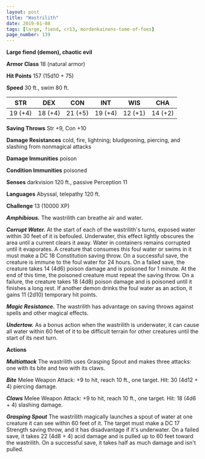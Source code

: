 ```yaml
---
layout: post
title: "Wastrilith"
date: 2019-01-08
tags: [large, fiend, cr13, mordenkainens-tome-of-foes]
page_number: 139
---
```


**Large fiend (demon), chaotic evil**

**Armor Class** 18 (natural armor)

**Hit Points** 157  (15d10 + 75)

**Speed** 30 ft., swim 80 ft.

|   STR   |   DEX   |   CON   |   INT   |   WIS   |   CHA   |
|:-------:|:-------:|:-------:|:-------:|:-------:|:-------:|
| 19 (+4) | 18 (+4) | 21 (+5) | 19 (+4) | 12 (+1) | 14 (+2) |

**Saving Throws** Str +9, Con +10

**Damage Resistances** cold, fire, lightning; bludgeoning, piercing, and slashing from nonmagical attacks

**Damage Immunities** poison

**Condition Immunities** poisoned

**Senses** darkvision 120 ft., passive Perception 11

**Languages** Abyssal, telepathy 120 ft.

**Challenge** 13 (10000 XP)

***Amphibious.*** The wastrilith can breathe air and water.

***Corrupt Water.*** At the start of each of the wastrilith's turns, exposed water within 30 feet of it is befouled. Underwater, this effect lightly obscures the area until a current clears it away. Water in containers remains corrupted until it evaporates.
A creature that consumes this foul water or swims in it must make a DC 18 Constitution saving throw. On a successful save, the creature is immune to the foul water for 24 hours. On a failed save, the creature takes 14 (4d6) poison damage and is poisoned for 1 minute. At the end of this time, the poisoned creature must repeat the saving throw. On a failure, the creature takes 18 (4d8) poison damage and is poisoned until it finishes a long rest.
If another demon drinks the foul water as an action, it gains 11 (2d10) temporary hit points.

***Magic Resistance.*** The wastrilith has advantage on saving throws against spells and other magical effects.

***Undertow.*** As a bonus action when the wastrilith is underwater, it can cause all water within 60 feet of it to be difficult terrain for other creatures until the start of its next turn.

**Actions**

***Multiattack*** The wastrilith uses Grasping Spout and makes three attacks: one with its bite and two with its claws.

***Bite*** Melee Weapon Attack: +9 to hit, reach 10 ft., one target. Hit: 30 (4d12 + 4) piercing damage.

***Claws*** Melee Weapon Attack: +9 to hit, reach 10 ft., one target. Hit: 18 (4d6 + 4) slashing damage.

***Grasping Spout*** The wastrilith magically launches a spout of water at one creature it can see within 60 feet of it. The target must make a DC 17 Strength saving throw, and it has disadvantage if it's underwater. On a failed save, it takes 22 (4d8 + 4) acid damage and is pulled up to 60 feet toward the wastrilith. On a successful save, it takes half as much damage and isn't pulled.